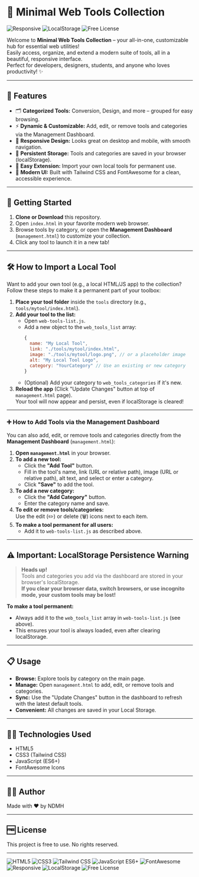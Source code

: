 # 🚀 Minimal Web Tools Collection

<!-- Badges / Tags -->
<p align="left">
  <img src="https://img.shields.io/badge/Responsive-Yes-44cc11" alt="Responsive" />
  <img src="https://img.shields.io/badge/LocalStorage-Persistent-ff9800" alt="LocalStorage" />
  <img src="https://img.shields.io/badge/License-Free-29b6f6" alt="Free License" />
</p>

Welcome to **Minimal Web Tools Collection** – your all-in-one, customizable hub for essential web utilities!  
Easily access, organize, and extend a modern suite of tools, all in a beautiful, responsive interface.  
Perfect for developers, designers, students, and anyone who loves productivity! ✨

---

## 🌟 Features

- 🗂️ **Categorized Tools:** Conversion, Design, and more – grouped for easy browsing.
- ⚡ **Dynamic & Customizable:** Add, edit, or remove tools and categories via the Management Dashboard.
- 📱 **Responsive Design:** Looks great on desktop and mobile, with smooth navigation.
- 💾 **Persistent Storage:** Tools and categories are saved in your browser (localStorage).
- 🧩 **Easy Extension:** Import your own local tools for permanent use.
- 🎨 **Modern UI:** Built with Tailwind CSS and FontAwesome for a clean, accessible experience.

---

## 🚦 Getting Started

1. **Clone or Download** this repository.
2. Open `index.html` in your favorite modern web browser.
3. Browse tools by category, or open the **Management Dashboard** (`management.html`) to customize your collection.
4. Click any tool to launch it in a new tab!

---

## 🛠️ How to Import a Local Tool

Want to add your own tool (e.g., a local HTML/JS app) to the collection?  
Follow these steps to make it a permanent part of your toolbox:

1. **Place your tool folder** inside the `tools` directory (e.g., `tools/mytool/index.html`).
2. **Add your tool to the list:**
   - Open `web-tools-list.js`.
   - Add a new object to the `web_tools_list` array:
     ```js
     {
       name: "My Local Tool",
       link: "./tools/mytool/index.html",
       image: "./tools/mytool/logo.png", // or a placeholder image
       alt: "My Local Tool Logo",
       category: "YourCategory" // Use an existing or new category
     }
     ```
   - (Optional) Add your category to `web_tools_categories` if it's new.
3. **Reload the app** (Click "Update Changes" button at top of `management.html` page).  
   Your tool will now appear and persist, even if localStorage is cleared!

---

### ➕ How to Add Tools via the Management Dashboard

You can also add, edit, or remove tools and categories directly from the **Management Dashboard** (`management.html`):

1. **Open `management.html`** in your browser.
2. **To add a new tool:**
   - Click the **"Add Tool"** button.
   - Fill in the tool's name, link (URL or relative path), image (URL or relative path), alt text, and select or enter a category.
   - Click **"Save"** to add the tool.
3. **To add a new category:**
   - Click the **"Add Category"** button.
   - Enter the category name and save.
4. **To edit or remove tools/categories:**  
   Use the edit (✏️) or delete (🗑️) icons next to each item.
5. **To make a tool permanent for all users:**  
   - Add it to `web-tools-list.js` as described above.

---

## ⚠️ Important: LocalStorage Persistence Warning

> **Heads up!**  
> Tools and categories you add via the dashboard are stored in your browser's localStorage.  
> **If you clear your browser data, switch browsers, or use incognito mode, your custom tools may be lost!**

**To make a tool permanent:**  
- Always add it to the `web_tools_list` array in `web-tools-list.js` (see above).
- This ensures your tool is always loaded, even after clearing localStorage.

---

## 📋 Usage

- **Browse:** Explore tools by category on the main page.
- **Manage:** Open `management.html` to add, edit, or remove tools and categories.
- **Sync:** Use the "Update Changes" button in the dashboard to refresh with the latest default tools.
- **Convenient:** All changes are saved in your Local Storage.

---

## 🧑‍💻 Technologies Used

- HTML5
- CSS3 (Tailwind CSS)
- JavaScript (ES6+)
- FontAwesome Icons

---

## 👨‍🎨 Author

Made with ❤️ by NDMH

---

## 🆓 License

This project is free to use. No rights reserved.

---

<!-- Badges / Tags (footer) -->
<p align="left">
  <img src="https://img.shields.io/badge/HTML5-E34F26?logo=html5&logoColor=white" alt="HTML5" />
  <img src="https://img.shields.io/badge/CSS3-1572B6?logo=css3&logoColor=white" alt="CSS3" />
  <img src="https://img.shields.io/badge/Tailwind_CSS-38B2AC?logo=tailwind-css&logoColor=white" alt="Tailwind CSS" />
  <img src="https://img.shields.io/badge/JavaScript-ES6+-F7DF1E?logo=javascript&logoColor=black" alt="JavaScript ES6+" />
  <img src="https://img.shields.io/badge/FontAwesome-528DD7?logo=fontawesome&logoColor=white" alt="FontAwesome" />
  <img src="https://img.shields.io/badge/Responsive-Yes-44cc11" alt="Responsive" />
  <img src="https://img.shields.io/badge/LocalStorage-Persistent-ff9800" alt="LocalStorage" />
  <img src="https://img.shields.io/badge/License-Free-29b6f6" alt="Free License" />
</p>
